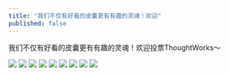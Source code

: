 ```yaml
---
title: "我们不仅有好看的皮囊更有有趣的灵魂！欢迎"
published: false
---
```

我们不仅有好看的皮囊更有有趣的灵魂！欢迎投票ThoughtWorks～

![](./1.jpg)
![](./2.jpg)
![](./3.jpg)
![](./4.jpg)
![](./5.jpg)
![](./6.jpg)
![](./7.jpg)
![](./8.jpg)
![](./9.jpg)
